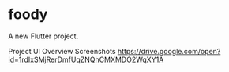 # foody

A new Flutter project.


Project UI Overview Screenshots
https://drive.google.com/open?id=1rdIxSMjRerDmfUqZNQhCMXMDO2WqXY1A




